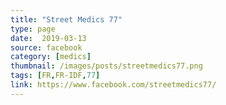```yaml
---
title: "Street Medics 77"
type: page
date:  2019-03-13
source: facebook
category: [medics]
thumbnail: /images/posts/streetmedics77.png
tags: [FR,FR-IDF,77]
link: https://www.facebook.com/streetmedics77/
---
```


